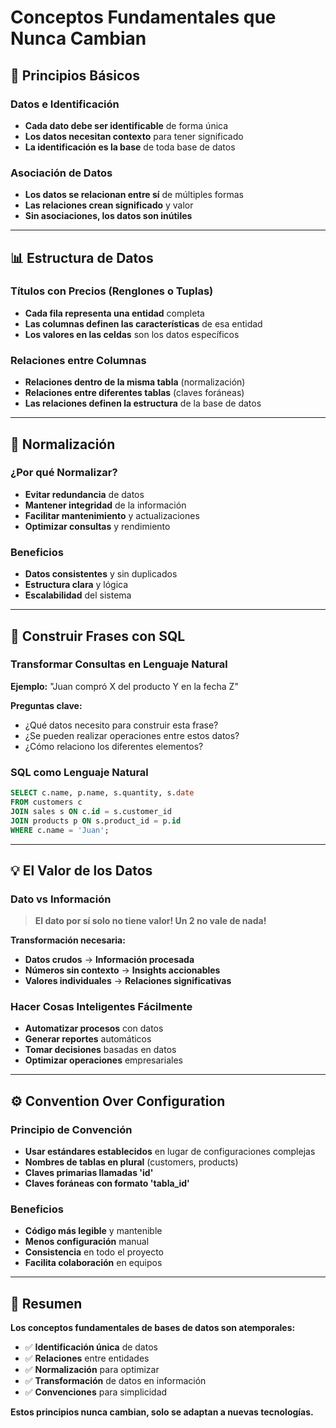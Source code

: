 # Conceptos Fundamentales que Nunca Cambian

## 🎯 Principios Básicos

### Datos e Identificación

- **Cada dato debe ser identificable** de forma única
- **Los datos necesitan contexto** para tener significado
- **La identificación es la base** de toda base de datos

### Asociación de Datos

- **Los datos se relacionan entre sí** de múltiples formas
- **Las relaciones crean significado** y valor
- **Sin asociaciones, los datos son inútiles**

---

## 📊 Estructura de Datos

### Títulos con Precios (Renglones o Tuplas)

- **Cada fila representa una entidad** completa
- **Las columnas definen las características** de esa entidad
- **Los valores en las celdas** son los datos específicos

### Relaciones entre Columnas

- **Relaciones dentro de la misma tabla** (normalización)
- **Relaciones entre diferentes tablas** (claves foráneas)
- **Las relaciones definen la estructura** de la base de datos

---

## 🔄 Normalización

### ¿Por qué Normalizar?

- **Evitar redundancia** de datos
- **Mantener integridad** de la información
- **Facilitar mantenimiento** y actualizaciones
- **Optimizar consultas** y rendimiento

### Beneficios

- **Datos consistentes** y sin duplicados
- **Estructura clara** y lógica
- **Escalabilidad** del sistema

---

## 💬 Construir Frases con SQL

### Transformar Consultas en Lenguaje Natural

**Ejemplo:** "Juan compró X del producto Y en la fecha Z"

**Preguntas clave:**

- ¿Qué datos necesito para construir esta frase?
- ¿Se pueden realizar operaciones entre estos datos?
- ¿Cómo relaciono los diferentes elementos?

### SQL como Lenguaje Natural

```sql
SELECT c.name, p.name, s.quantity, s.date
FROM customers c
JOIN sales s ON c.id = s.customer_id
JOIN products p ON s.product_id = p.id
WHERE c.name = 'Juan';
```

---

## 💡 El Valor de los Datos

### Dato vs Información

> **El dato por sí solo no tiene valor! Un 2 no vale de nada!**

**Transformación necesaria:**

- **Datos crudos** → **Información procesada**
- **Números sin contexto** → **Insights accionables**
- **Valores individuales** → **Relaciones significativas**

### Hacer Cosas Inteligentes Fácilmente

- **Automatizar procesos** con datos
- **Generar reportes** automáticos
- **Tomar decisiones** basadas en datos
- **Optimizar operaciones** empresariales

---

## ⚙️ Convention Over Configuration

### Principio de Convención

- **Usar estándares establecidos** en lugar de configuraciones complejas
- **Nombres de tablas en plural** (customers, products)
- **Claves primarias llamadas 'id'**
- **Claves foráneas con formato 'tabla_id'**

### Beneficios

- **Código más legible** y mantenible
- **Menos configuración** manual
- **Consistencia** en todo el proyecto
- **Facilita colaboración** en equipos

---

## 🎯 Resumen

**Los conceptos fundamentales de bases de datos son atemporales:**

- ✅ **Identificación única** de datos
- ✅ **Relaciones** entre entidades
- ✅ **Normalización** para optimizar
- ✅ **Transformación** de datos en información
- ✅ **Convenciones** para simplicidad

**Estos principios nunca cambian, solo se adaptan a nuevas tecnologías.**
